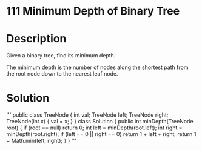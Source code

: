 # 111 Minimum Depth of Binary Tree
# Description
Given a binary tree, find its minimum depth.

The minimum depth is the number of nodes along the shortest path from the root node down to the nearest leaf node.

# Solution
'''
 public class TreeNode {
     int val;
     TreeNode left;
     TreeNode right;
     TreeNode(int x) { val = x; }
}
class Solution {
    public int minDepth(TreeNode root) {
           if (root == null)
            return 0;
        int left = minDepth(root.left);
        int right = minDepth(root.right);
        if (left == 0 || right == 0)
            return 1 + left + right;
        return 1 + Math.min(left, right);
    }
}
'''